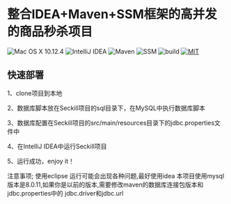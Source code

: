 # 整合IDEA+Maven+SSM框架的高并发的商品秒杀项目

![Mac OS X 10.12.4](https://img.shields.io/badge/Mac%20OS%20X-10.12.4-lightgrey.svg) 
![IntelliJ IDEA](https://img.shields.io/badge/IntelliJ%20IDEA-2017.2.6-red.svg) 
![Maven](https://img.shields.io/badge/Maven-4.0-ff69b4.svg) 
![SSM](https://img.shields.io/badge/SSM-framework-brightgreen.svg) 
![build](https://img.shields.io/badge/build-passing-brightgreen.svg) 
[![MIT](https://img.shields.io/badge/License-MIT-blue.svg)](https://github.com/nnngu/nguSeckill/blob/master/LICENSE) 

## 快速部署

1、clone项目到本地

2、数据库脚本放在Seckill项目的sql目录下，在MySQL中执行数据库脚本

3、数据库配置在Seckill项目的src/main/resources目录下的jdbc.properties文件中

4、在IntelliJ IDEA中运行Seckill项目

5、运行成功，enjoy it！

注意事项; 使用eclipse 运行可能会出现各种问题,最好使用idea
          本项目使用mysql版本是8.0.11,如果你是以前的版本,需要修改maven的数据库连接包版本和jdbc.properties中的 jdbc.driver和jdbc.url

